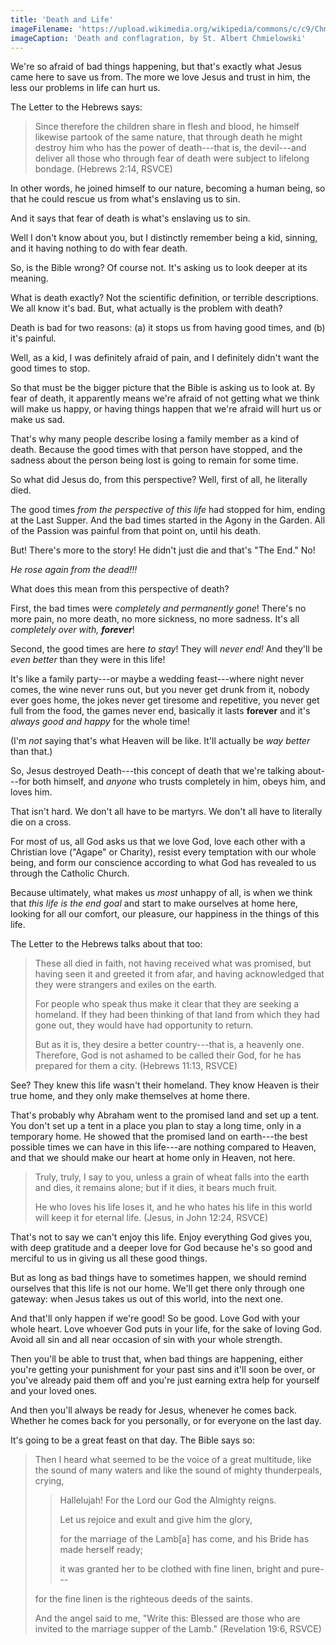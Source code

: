 ```yaml
---
title: 'Death and Life'
imageFilename: 'https://upload.wikimedia.org/wikipedia/commons/c/c9/Chmielowski_Death_and_conflagration.jpg'
imageCaption: 'Death and conflagration, by St. Albert Chmielowski'
---
```


We're so afraid of bad things happening, but that's exactly what Jesus came here to save us from. The more we love Jesus and trust in him, the less our problems in life can hurt us.

The Letter to the Hebrews says:

> Since therefore the children share in flesh and blood, he himself likewise partook of the same nature, that through death he might destroy him who has the power of death---that is, the devil---and deliver all those who through fear of death were subject to lifelong bondage. (Hebrews 2:14, RSVCE)

In other words, he joined himself to our nature, becoming a human being, so that he could rescue us from what's enslaving us to sin.

And it says that fear of death is what's enslaving us to sin.

Well I don't know about you, but I distinctly remember being a kid, sinning, and it having nothing to do with fear death.

So, is the Bible wrong? Of course not. It's asking us to look deeper at its meaning.

What is death exactly? Not the scientific definition, or terrible descriptions. We all know it's bad. But, what actually is the problem with death?

Death is bad for two reasons: (a) it stops us from having good times, and (b) it's painful.

Well, as a kid, I was definitely afraid of pain, and I definitely didn't want the good times to stop.

So that must be the bigger picture that the Bible is asking us to look at. By fear of death, it apparently means we're afraid of not getting what we think will make us happy, or having things happen that we're afraid will hurt us or make us sad.

That's why many people describe losing a family member as a kind of death. Because the good times with that person have stopped, and the sadness about the person being lost is going to remain for some time.

So what did Jesus do, from this perspective? Well, first of all, he literally died.

The good times *from the perspective of this life* had stopped for him, ending at the Last Supper. And the bad times started in the Agony in the Garden. All of the Passion was painful from that point on, until his death.

But! There's more to the story! He didn't just die and that's "The End." No!

*He rose again from the dead!!!*

What does this mean from this perspective of death?

First, the bad times were *completely and permanently gone*! There's no more pain, no more death, no more sickness, no more sadness. It's all *completely over with, **forever***!

Second, the good times are here *to stay*! They will *never end!* And they'll be *even better* than they were in this life!

It's like a family party---or maybe a wedding feast---where night never comes, the wine never runs out, but you never get drunk from it, nobody ever goes home, the jokes never get tiresome and repetitive, you never get full from the food, the games never end, basically it lasts **forever** and it's *always good and happy* for the whole time!

(I'm *not* saying that's what Heaven will be like. It'll actually be *way better* than that.)

So, Jesus destroyed Death---this concept of death that we're talking about---for both himself, and *anyone* who trusts completely in him, obeys him, and loves him.

That isn't hard. We don't all have to be martyrs. We don't all have to literally die on a cross.

For most of us, all God asks us that we love God, love each other with a Christian love ("Agape" or Charity), resist every temptation with our whole being, and form our conscience according to what God has revealed to us through the Catholic Church.

Because ultimately, what makes us *most* unhappy of all, is when we think that *this life is the end goal* and start to make ourselves at home here, looking for all our comfort, our pleasure, our happiness in the things of this life.

The Letter to the Hebrews talks about that too:

> These all died in faith, not having received what was promised, but having seen it and greeted it from afar, and having acknowledged that they were strangers and exiles on the earth.
>
> For people who speak thus make it clear that they are seeking a homeland. If they had been thinking of that land from which they had gone out, they would have had opportunity to return.
>
> But as it is, they desire a better country---that is, a heavenly one. Therefore, God is not ashamed to be called their God, for he has prepared for them a city. (Hebrews 11:13, RSVCE)

See? They knew this life wasn't their homeland. They know Heaven is their true home, and they only make themselves at home there.

That's probably why Abraham went to the promised land and set up a tent. You don't set up a tent in a place you plan to stay a long time, only in a temporary home. He showed that the promised land on earth---the best possible times we can have in this life---are nothing compared to Heaven, and that we should make our heart at home only in Heaven, not here.

> Truly, truly, I say to you, unless a grain of wheat falls into the earth and dies, it remains alone; but if it dies, it bears much fruit.
>
> He who loves his life loses it, and he who hates his life in this world will keep it for eternal life. (Jesus, in John 12:24, RSVCE)

That's not to say we can't enjoy this life. Enjoy everything God gives you, with deep gratitude and a deeper love for God because he's so good and merciful to us in giving us all these good things.

But as long as bad things have to sometimes happen, we should remind ourselves that this life is not our home. We'll get there only through one gateway: when Jesus takes us out of this world, into the next one.

And that'll only happen if we're good! So be good. Love God with your whole heart. Love whoever God puts in your life, for the sake of loving God. Avoid all sin and all near occasion of sin with your whole strength.

Then you'll be able to trust that, when bad things are happening, either you're getting your punishment for your past sins and it'll soon be over, or you've already paid them off and you're just earning extra help for yourself and your loved ones.

And then you'll always be ready for Jesus, whenever he comes back. Whether he comes back for you personally, or for everyone on the last day.

It's going to be a great feast on that day. The Bible says so:

> Then I heard what seemed to be the voice of a great multitude, like the sound of many waters and like the sound of mighty thunderpeals, crying,
>
>> Hallelujah! For the Lord our God the Almighty reigns.
>>
>> Let us rejoice and exult and give him the glory,
>>
>> for the marriage of the Lamb[a] has come,
and his Bride has made herself ready;
>>
>> it was granted her to be clothed with fine linen, bright and pure---
>
> for the fine linen is the righteous deeds of the saints.
>
> And the angel said to me, "Write this: Blessed are those who are invited to the marriage supper of the Lamb." (Revelation 19:6, RSVCE)

